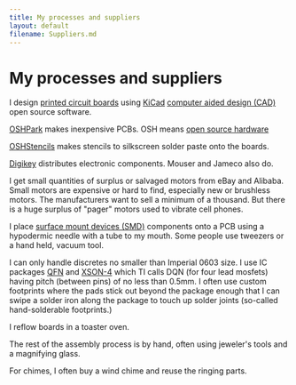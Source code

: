 ```yaml
---
title: My processes and suppliers
layout: default
filename: Suppliers.md
--- 
```

# My processes and suppliers

I design [printed circuit boards](https://en.wikipedia.org/wiki/Printed_circuit_board)
 using [KiCad](https://kicad.org/)
[computer aided design (CAD)](https://en.wikipedia.org/wiki/Computer-aided_design) open source software.

[OSHPark](https://oshpark.com/) makes inexpensive PCBs.
OSH means [open source hardware](https://en.wikipedia.org/wiki/Open-source_hardware)

[OSHStencils](https://www.oshstencils.com/#%20) makes stencils to silkscreen solder paste onto the boards.

[Digikey](https://www.digikey.com/) distributes electronic components.
Mouser and Jameco also do.

I get small quantities of surplus or salvaged motors from eBay and Alibaba.
Small motors are expensive or hard to find,  especially new or brushless motors.
The manufacturers want to sell a minimum of a thousand.
But there is a huge surplus of "pager" motors used to vibrate cell phones.

I place [surface mount devices (SMD)](https://en.wikipedia.org/wiki/Surface-mount_technology)
components onto a PCB using a hypodermic needle with a tube to my mouth.
Some people use tweezers or a hand held, vacuum tool.

I can only handle discretes no smaller than Imperial 0603 size.
I use IC packages [QFN](https://en.wikipedia.org/wiki/Flat_no-leads_package) 
and [XSON-4](https://en.wikipedia.org/wiki/XSON) which TI calls DQN (for four lead mosfets)
having pitch (between pins) of no less than 0.5mm.
I often use custom footprints where the pads stick out beyond the package enough
that I can swipe a solder iron along the package to touch up solder joints
(so-called hand-solderable footprints.)

I reflow boards in a toaster oven.

The rest of the assembly process is by hand, often using jeweler's tools and a magnifying glass.

For chimes, I often buy a wind chime and reuse the ringing parts.
